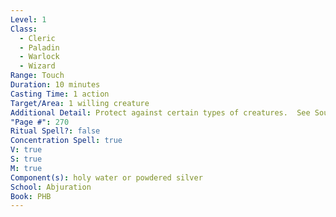 ```yaml
---
Level: 1
Class:
  - Cleric
  - Paladin
  - Warlock
  - Wizard
Range: Touch
Duration: 10 minutes
Casting Time: 1 action
Target/Area: 1 willing creature
Additional Detail: Protect against certain types of creatures.  See Sourcebook.
"Page #": 270
Ritual Spell?: false
Concentration Spell: true
V: true
S: true
M: true
Component(s): holy water or powdered silver
School: Abjuration
Book: PHB
---
```

